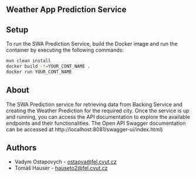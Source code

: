 ## Weather App Prediction Service
## Setup
To run the SWA Prediction Service, build the Docker image and run the container by executing the following commands:
   ```bash
   mvn clean install 
   docker build -t=YOUR_CONT_NAME .
   docker run YOUR_CONT_NAME
   ```
## About
The SWA Prediction  service for retrieving data from Backing Service and creating the Weather Prediction for the 
required city. Once the service is up and running, you can access the API documentation to explore the available endpoints and their
functionalities. The Open API Swagger documentation can be accessed at http://localhost:8081/swagger-ui/index.html)
## Authors

- Vadym Ostapovych - ostapva@fel.cvut.cz
- Tomáš Hauser - hauseto2@fel.cvut.cz


